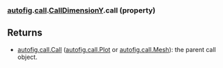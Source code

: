 ### [autofig](autofig.md).[call](autofig.call.md).[CallDimensionY](autofig.call.CallDimensionY.md).call (property)




Returns
---------
* [autofig.call.Call](autofig.call.Call.md) ([autofig.call.Plot](autofig.call.Plot.md) or [autofig.call.Mesh](autofig.call.Mesh.md)): the
    parent call object.


